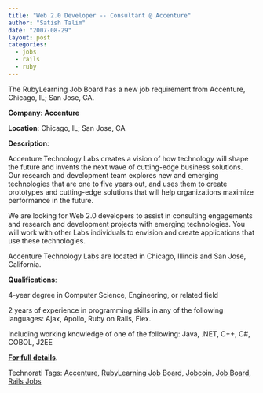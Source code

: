 ```yaml
---
title: "Web 2.0 Developer -- Consultant @ Accenture"
author: "Satish Talim"
date: "2007-08-29"
layout: post
categories:
  - jobs
  - rails
  - ruby
---
```

The RubyLearning Job Board has a new job requirement from Accenture,
Chicago, IL; San Jose, CA.

**Company: Accenture**

**Location**: Chicago, IL; San Jose, CA

**Description**:

Accenture Technology Labs creates a vision of how technology will shape
the future and invents the next wave of cutting-edge business solutions.
Our research and development team explores new and emerging technologies
that are one to five years out, and uses them to create prototypes and
cutting-edge solutions that will help organizations maximize performance
in the future.

We are looking for Web 2.0 developers to assist in consulting
engagements and research and development projects with emerging
technologies. You will work with other Labs individuals to envision and
create applications that use these technologies.

Accenture Technology Labs are located in Chicago, Illinois and San Jose,
California.

**Qualifications**:

4-year degree in Computer Science, Engineering, or related field

2 years of experience in programming skills in any of the following
languages: Ajax, Apollo, Ruby on Rails, Flex.

Including working knowledge of one of the following: Java, .NET, C++,
C\#, COBOL, J2EE

**[For full
details](http://learningruby.jobcoin.com/jobs/show/62027-web-2-developer-consultant)**.

Technorati Tags: [Accenture](http://technorati.com/tag/Accenture),
[RubyLearning Job
Board](http://technorati.com/tag/RubyLearning+Job+Board),
[Jobcoin](http://technorati.com/tag/Jobcoin), [Job
Board](http://technorati.com/tag/Job+Board), [Rails
Jobs](http://technorati.com/tag/Rails+Jobs)
